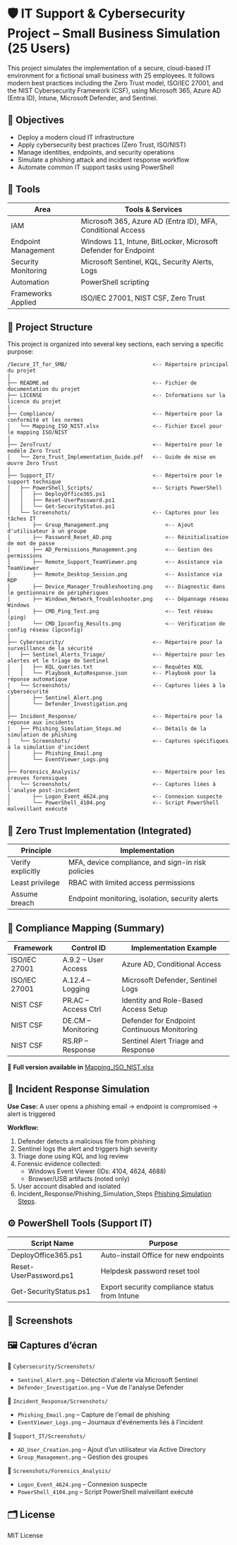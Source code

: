 # 🛡️ IT Support & Cybersecurity Project – Small Business Simulation (25 Users)

This project simulates the implementation of a secure, cloud-based IT environment for a fictional small business with 25 employees. It follows modern best practices including the Zero Trust model, ISO/IEC 27001, and the NIST Cybersecurity Framework (CSF), using Microsoft 365, Azure AD (Entra ID), Intune, Microsoft Defender, and Sentinel.


## 🧱 Objectives

- Deploy a modern cloud IT infrastructure
- Apply cybersecurity best practices (Zero Trust, ISO/NIST)
- Manage identities, endpoints, and security operations
- Simulate a phishing attack and incident response workflow
- Automate common IT support tasks using PowerShell







## 🧩 Tools

| Area                | Tools & Services                                                   |
|---------------------|--------------------------------------------------------------------|
| IAM                 | Microsoft 365, Azure AD (Entra ID), MFA, Conditional Access       |
| Endpoint Management  | Windows 11, Intune, BitLocker, Microsoft Defender for Endpoint    |
| Security Monitoring  | Microsoft Sentinel, KQL, Security Alerts, Logs                    |
| Automation           | PowerShell scripting                                              |
| Frameworks Applied   | ISO/IEC 27001, NIST CSF, Zero Trust                               |

## 📁 Project Structure

This project is organized into several key sections, each serving a specific purpose:

```
/Secure_IT_for_SMB/                           <-- Répertoire principal du projet
│
├── README.md                                 <-- Fichier de documentation du projet
├── LICENSE                                   <-- Informations sur la licence du projet
│
├── Compliance/                               <-- Répertoire pour la conformité et les normes
│   └── Mapping_ISO_NIST.xlsx                 <-- Fichier Excel pour le mapping ISO/NIST
│
├── ZeroTrust/                                <-- Répertoire pour le modèle Zero Trust
│   └── Zero_Trust_Implementation_Guide.pdf   <-- Guide de mise en œuvre Zero Trust
|
├── Support_IT/                               <-- Répertoire pour le support technique
│   ├── PowerShell_Scripts/                   <-- Scripts PowerShell
│   │   ├── DeployOffice365.ps1
│   │   ├── Reset-UserPassword.ps1
│   │   └── Get-SecurityStatus.ps1
│   └── Screenshots/                          <-- Captures pour les tâches IT
│       ├── Group_Management.png                  <-- Ajout d'utilisateur à un groupe
│       ├── Password_Reset_AD.png                 <-- Réinitialisation de mot de passe
│       ├── AD_Permissions_Management.png         <-- Gestion des permissions
│       ├── Remote_Support_TeamViewer.png         <-- Assistance via TeamViewer
│       ├── Remote_Desktop_Session.png            <-- Assistance via RDP
│       ├── Device_Manager_Troubleshooting.png    <-- Diagnostic dans le gestionnaire de périphériques
│       ├── Windows_Network_Troubleshooter.png    <-- Dépannage réseau Windows
│       ├── CMD_Ping_Test.png                     <-- Test réseau (ping)
│       └── CMD_Ipconfig_Results.png              <-- Vérification de config réseau (ipconfig)
│
├── Cybersecurity/                            <-- Répertoire pour la surveillance de la sécurité
│   ├── Sentinel_Alerts_Triage/               <-- Répertoire pour les alertes et le triage de Sentinel
│   │   ├── KQL_queries.txt                   <-- Requêtes KQL
│   │   └── Playbook_AutoResponse.json        <-- Playbook pour la réponse automatique
│   └── Screenshots/                          <-- Captures liées à la cybersécurité
│       ├── Sentinel_Alert.png
│       └── Defender_Investigation.png
│
├── Incident_Response/                        <-- Répertoire pour la réponse aux incidents
│   ├── Phishing_Simulation_Steps.md          <-- Détails de la simulation de phishing
│   └── Screenshots/                          <-- Captures spécifiques à la simulation d'incident
│       ├── Phishing_Email.png
│       └── EventViewer_Logs.png
│
├── Forensics_Analysis/                       <-- Répertoire pour les preuves forensiques
│   └── Screenshots/                          <-- Captures liées à l'analyse post-incident
│       ├── Logon_Event_4624.png              <-- Connexion suspecte
│       └── PowerShell_4104.png               <-- Script PowerShell malveillant exécuté
```


## 🔐 Zero Trust Implementation (Integrated)

| Principle         | Implementation                                     |
|-------------------|----------------------------------------------------|
| Verify explicitly | MFA, device compliance, and sign-in risk policies |
| Least privilege   | RBAC with limited access permissions              |
| Assume breach     | Endpoint monitoring, isolation, security alerts   |



## 📄 Compliance Mapping (Summary)

| Framework         | Control ID         | Implementation Example                      |
|-------------------|--------------------|---------------------------------------------|
| ISO/IEC 27001     | A.9.2 – User Access| Azure AD, Conditional Access                |
| ISO/IEC 27001     | A.12.4 – Logging   | Microsoft Defender, Sentinel Logs           |
| NIST CSF          | PR.AC – Access Ctrl| Identity and Role-Based Access Setup        |
| NIST CSF          | DE.CM – Monitoring | Defender for Endpoint Continuous Monitoring |
| NIST CSF          | RS.RP – Response   | Sentinel Alert Triage and Response          |

🔗 **Full version available in** [Mapping_ISO_NIST.xlsx](./Mapping_ISO_NIST.xlsx)




## 🧪 Incident Response Simulation

**Use Case:** A user opens a phishing email → endpoint is compromised → alert is triggered

**Workflow:**

1. Defender detects a malicious file from phishing
2. Sentinel logs the alert and triggers high severity
3. Triage done using KQL and log review
4. Forensic evidence collected:
   - Windows Event Viewer (IDs: 4104, 4624, 4688)
   - Browser/USB artifacts (noted only)
5. User account disabled and isolated
6. Incident_Response/Phishing_Simulation_Steps [Phishing Simulation Steps](Incident_Response/Phishing_Simulation_Steps.md).




## ⚙️ PowerShell Tools (Support IT)

| Script Name              | Purpose                                        |
|--------------------------|------------------------------------------------|
| DeployOffice365.ps1      | Auto-install Office for new endpoints          |
| Reset-UserPassword.ps1   | Helpdesk password reset tool                   |
| Get-SecurityStatus.ps1   | Export security compliance status from Intune  |



## 📸 Screenshots

## 🖼️ Captures d’écran

📁 `Cybersecurity/Screenshots/`
- `Sentinel_Alert.png` – Détection d'alerte via Microsoft Sentinel
- `Defender_Investigation.png` – Vue de l'analyse Defender

📁 `Incident_Response/Screenshots/`
- `Phishing_Email.png` – Capture de l'email de phishing
- `EventViewer_Logs.png` – Journaux d'événements liés à l'incident

📁 `Support_IT/Screenshots/`
- `AD_User_Creation.png` – Ajout d’un utilisateur via Active Directory
- `Group_Management.png` – Gestion des groupes

📁 `Screenshots/Forensics_Analysis/`
- `Logon_Event_4624.png` – Connexion suspecte
- `PowerShell_4104.png` – Script PowerShell malveillant exécuté


## 🗂️ License

MIT License
